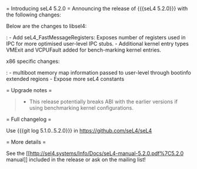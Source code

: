 = Introducing seL4 5.2.0 = Announcing the release of {{{seL4 5.2.0}}}
with the following changes:

Below are the changes to libsel4:

:   -   Add seL4\_FastMessageRegisters: Exposes number of registers used
        in IPC for more optimised user-level IPC stubs.
    -   Additional kernel entry types VMExit and VCPUFault added for
        bench-marking kernel entries.

x86 specific changes:

:   -   multiboot memory map information passed to user-level through
        bootinfo extended regions
    -   Expose more seL4 constants

= Upgrade notes =

> -   This release potentially breaks ABI with the earlier versions if
>     using benchmarking kernel configurations.

= Full changelog =

Use {{{git log 5.1.0..5.2.0}}} in <https://github.com/seL4/seL4>

= More details =

See the
\[\[<http://sel4.systems/Info/Docs/seL4-manual-5.2.0.pdf%7C5.2.0>
manual\]\] included in the release or ask on the mailing list!
